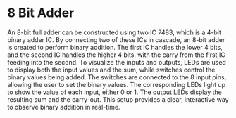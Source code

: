# 8 Bit Adder
An 8-bit full adder can be constructed using two IC 7483, which is a 4-bit binary adder IC. By connecting two of these ICs in cascade, an 8-bit adder is created to perform binary addition. The first IC handles the lower 4 bits, and the second IC handles the higher 4 bits, with the carry from the first IC feeding into the second. To visualize the inputs and outputs, LEDs are used to display both the input values and the sum, while switches control the binary values being added. The switches are connected to the 8 input pins, allowing the user to set the binary values. The corresponding LEDs light up to show the value of each input, either 0 or 1. The output LEDs display the resulting sum and the carry-out. This setup provides a clear, interactive way to observe binary addition in real-time.
